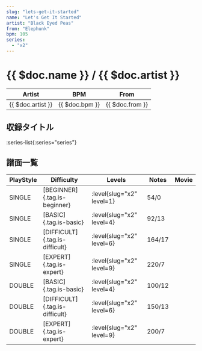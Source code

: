 ```yaml
---
slug: "lets-get-it-started"
name: "Let's Get It Started"
artist: "Black Eyed Peas"
from: "Elephunk"
bpm: 105
series:
  - "x2"
---
```


# {{ $doc.name }} / {{ $doc.artist }}

|Artist|BPM|From|
|------|---|----|
|{{ $doc.artist }}|{{ $doc.bpm }}|{{ $doc.from }}|

## 収録タイトル

:series-list{:series="series"}

## 譜面一覧

|PlayStyle|Difficulty|Levels|Notes|Movie|
|---------|----------|------|-----|-----|
|SINGLE|[BEGINNER]{.tag.is-beginner}|<div class="field is-grouped is-grouped-multiline"> :level{slug="x2" level=1}</div>|54/0||
|SINGLE|[BASIC]{.tag.is-basic}|<div class="field is-grouped is-grouped-multiline"> :level{slug="x2" level=4}</div>|92/13||
|SINGLE|[DIFFICULT]{.tag.is-difficult}|<div class="field is-grouped is-grouped-multiline"> :level{slug="x2" level=6}</div>|164/17||
|SINGLE|[EXPERT]{.tag.is-expert}|<div class="field is-grouped is-grouped-multiline"> :level{slug="x2" level=9}</div>|220/7||
|DOUBLE|[BASIC]{.tag.is-basic}|<div class="field is-grouped is-grouped-multiline"> :level{slug="x2" level=4}</div>|100/12||
|DOUBLE|[DIFFICULT]{.tag.is-difficult}|<div class="field is-grouped is-grouped-multiline"> :level{slug="x2" level=6}</div>|150/13||
|DOUBLE|[EXPERT]{.tag.is-expert}|<div class="field is-grouped is-grouped-multiline"> :level{slug="x2" level=9}</div>|200/7||
